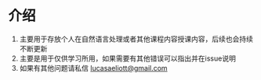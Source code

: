 # 介绍
1. 主要用于存放个人在自然语言处理或者其他课程内容授课内容，后续也会持续不断更新
1. 主要是用于仅供学习所用，如果需要有其他错误可以指出并在issue说明
1. 如果有其他问题请私信 lucasaeliott@gmail.com
